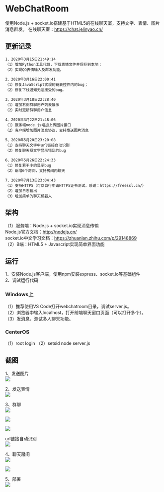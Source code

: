 # WebChatRoom
使用Node.js + socket.io搭建基于HTML5的在线聊天室，支持文字、表情、图片消息群发。
在线聊天室：<https://chat.jelinyao.cn/>

## 更新记录
```
1、2020年3月15日21:49:14  
（1）增加Python工具代码，下载表情文件并保存到本地；  
（2）实现QQ表情输入及群发功能。

2、2020年3月16日22:00:41  
（1）修复JavaScript实现的链表控件内的bug；  
（2）修复下线通知无法接受的bug。

3、2020年3月18日22:28:40  
（1）增加右侧群聊用户列表展示  
（2）实时更新群聊用户信息  

4、2020年3月22日21:48:06  
（1）服务端node.js增加上传图片接口  
（2）客户端增加图片消息协议，支持发送图片消息  

5、2020年5月20日23:20:08  
（1）支持聊天文字中url链接自动识别  
（2）修复聊天框文字显示错乱的bug

6、2020年5月26日22:24:33  
（1）修复若干小的显示bug  
（2）新增6个房间，支持房间内聊天

7、2020年7月13日23:04:43  
（1）支持HTTPS（可以自行申请HTTPS证书测试，感谢：https://freessl.cn/）  
（2）增加日志输出  
（3）增加简单的聊天机器人
```

## 架构
（1）服务端：Node.js + socket.io实现消息传输  
    Node.js官方文档：http://nodejs.cn/  
    socket.io中文学习文档：https://zhuanlan.zhihu.com/p/29148869  
（2）B端：HTML5 + Javascript实现简单界面功能

## 运行
1、安装Node.js客户端，使用npm安装express、socket.io等基础组件  
2、调试运行代码  
### Windows上  
（1）推荐使用VS Code打开webchatroom目录，调试server.js。  
（2）浏览器中输入localhost，打开前端聊天窗口页面（可以打开多个）。  
（3）发消息，测试多人聊天功能。  
### CenterOS  
（1）root login
（2）setsid node server.js


## 截图

1、发送图片  
![](https://raw.githubusercontent.com/JelinYao/WebChatRoom/master/img/chat3.png)

2、发送表情  
![](https://raw.githubusercontent.com/JelinYao/WebChatRoom/master/img/chat2.png)

3、群聊  
![](https://raw.githubusercontent.com/JelinYao/WebChatRoom/master/img/screen.png)

![](https://raw.githubusercontent.com/JelinYao/WebChatRoom/master/img/emoji.png)

![](https://raw.githubusercontent.com/JelinYao/WebChatRoom/master/img/chat1.png)

url链接自动识别  
![](https://raw.githubusercontent.com/JelinYao/WebChatRoom/master/img/chat4.png)


4、聊天房间  
![](https://raw.githubusercontent.com/JelinYao/WebChatRoom/master/img/room.png)

![](https://raw.githubusercontent.com/JelinYao/WebChatRoom/master/img/chat5.png)

5、部署  
![](https://raw.githubusercontent.com/JelinYao/WebChatRoom/master/img/deploy.png)

